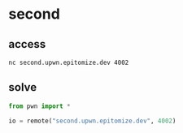 # second 

## access

```
nc second.upwn.epitomize.dev 4002
```

## solve

```python
from pwn import *

io = remote("second.upwn.epitomize.dev", 4002)
```


